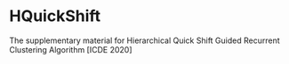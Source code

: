 # HQuickShift
The supplementary material for Hierarchical Quick Shift Guided Recurrent Clustering Algorithm [ICDE 2020]
